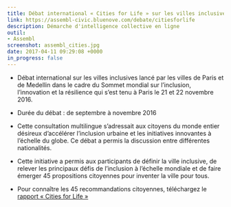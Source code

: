 ```yaml
---
title: Débat international « Cities for Life » sur les villes inclusives
link: https://assembl-civic.bluenove.com/debate/citiesforlife
description: Démarche d'intelligence collective en ligne
outil:
- Assembl
screenshot: assembl_cities.jpg
date: 2017-04-11 09:29:08 +0000
in_progress: false
---
```

* Débat international sur les villes inclusives lancé par les villes de Paris et de Medellin dans le cadre du Sommet mondial sur l’inclusion, l’innovation et la résilience qui s’est tenu à Paris le 21 et 22 novembre 2016.

* Durée du débat : de septembre à novembre 2016

* Cette consultation multilingue s’adressait aux citoyens du monde entier désireux d’accélérer l’inclusion urbaine et les initiatives innovantes à l’échelle du globe. Ce débat a permis la discussion entre différentes nationalités.

* Cette initiative a permis aux participants de définir la ville inclusive, de relever les principaux défis de l’inclusion à l’échelle mondiale et de faire émerger 45 propositions citoyennes pour inventer la ville pour tous.

* Pour connaître les 45 recommandations citoyennes, téléchargez le [rapport « Cities for Life »](https://bluenove.com/app/uploads/2018/12/REPORT_CITIESforLIFE.pdf)


